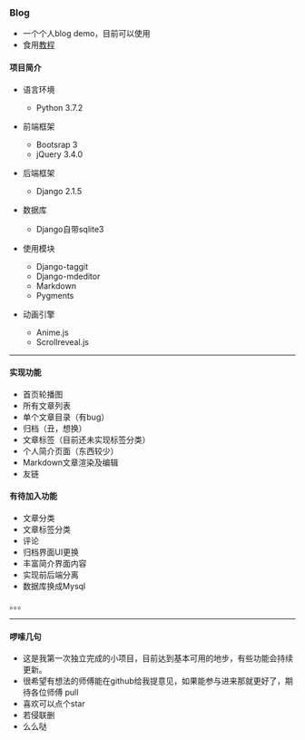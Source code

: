 ### Blog

- 一个个人blog demo，目前可以使用
- 食用[教程](./blog使用教程.md)

#### 项目简介

- 语言环境

  - Python 3.7.2
- 前端框架

  - Bootsrap 3
  - jQuery 3.4.0
- 后端框架

  - Django 2.1.5
- 数据库
  - Django自带sqlite3
- 使用模块
  - Django-taggit
  - Django-mdeditor
  - Markdown
  - Pygments
- 动画引擎
  - Anime.js
  - Scrollreveal.js



---

#### 实现功能

- 首页轮播图
- 所有文章列表
- 单个文章目录（有bug）
- 归档（丑，想换）
- 文章标签（目前还未实现标签分类）
- 个人简介页面（东西较少）
- Markdown文章渲染及编辑
- 友链

#### 有待加入功能

- 文章分类
- 文章标签分类
- 评论
- 归档界面UI更换
- 丰富简介界面内容
- 实现前后端分离
- 数据库换成Mysql

。。。

----

#### 啰嗦几句

- 这是我第一次独立完成的小项目，目前达到基本可用的地步，有些功能会持续更新。
- 很希望有想法的师傅能在github给我提意见，如果能参与进来那就更好了，期待各位师傅 pull
- 喜欢可以点个star
- 若侵联删
- 么么哒

  